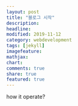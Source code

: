 ```yaml
---
layout: post
title: "블로그 시작"
description: 
headline: 
modified: 2019-11-12
category: webdevelopment
tags: [jekyll]
imagefeature: 
mathjax: 
chart: 
comments: true
share: true
featured: true
---
```


how it operate?